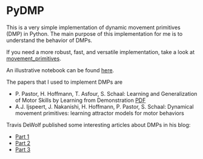 PyDMP
=====

This is a very simple implementation of dynamic movement primitives (DMP) in
Python. The main purpose of this implementation for me is to understand the
behavior of DMPs.

If you need a more robust, fast, and versatile implementation, take a look
at [movement_primitives](https://github.com/dfki-ric/movement_primitives).

An illustrative notebook can be found
[here](https://github.com/AlexanderFabisch/PyDMP/blob/master/DMP.ipynb).

The papers that I used to implement DMPs are

* P. Pastor, H. Hoffmann, T. Asfour, S. Schaal: Learning and Generalization of
  Motor Skills by Learning from Demonstration
  [PDF](http://www-clmc.usc.edu/publications/P/pastor-ICRA2009.pdf)
* A.J. Ijspeert, J. Nakanishi, H. Hoffmann, P. Pastor, S. Schaal:
  Dynamical movement primitives: learning attractor models for motor behaviors

Travis DeWolf published some interesting articles about DMPs in his blog:

* [Part 1](https://studywolf.wordpress.com/2013/11/16/dynamic-movement-primitives-part-1-the-basics/)
* [Part 2](https://studywolf.wordpress.com/2013/12/05/dynamic-movement-primitives-part-2-controlling-a-system-and-comparison-with-direct-trajectory-control/)
* [Part 3](https://studywolf.wordpress.com/2014/03/07/dynamic-movement-primitives-part-3-rhythmic-movements/)
